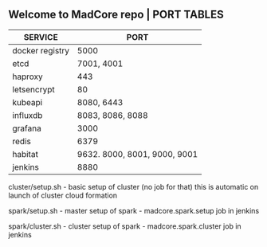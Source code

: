Welcome to MadCore repo
|
         PORT TABLES
----------------------------------------------
   SERVICE      |           PORT
----------------|-----------------------------
docker registry |           5000
etcd            |        7001, 4001
haproxy         |           443
letsencrypt     |           80
kubeapi         |        8080, 6443
influxdb        |     8083, 8086, 8088
grafana         |          3000
redis           |          6379
habitat         |9632. 8000, 8001, 9000, 9001
jenkins         |          8880


cluster/setup.sh - basic setup of cluster (no job for that) this is automatic on launch of cluster cloud formation

spark/setup.sh - master setup of spark - madcore.spark.setup job in jenkins

spark/cluster.sh - cluster setup of spark - madcore.spark.cluster job in jenkins